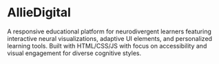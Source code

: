 # AllieDigital
A responsive educational platform for neurodivergent learners featuring interactive neural visualizations, adaptive UI elements, and personalized learning tools. Built with HTML/CSS/JS with focus on accessibility and visual engagement for diverse cognitive styles.
